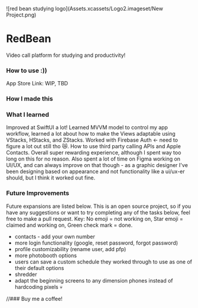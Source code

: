 ![red bean studying logo](Assets.xcassets/Logo2.imageset/New Project.png)
# RedBean
Video call platform for studying and productivity!

### How to use :))
App Store Link: WIP, TBD

### How I made this

### What I learned
Improved at SwiftUI a lot! Learned MVVM model to control my app workflow, learned a lot about how to make the Views adaptable using VStacks, HStacks, and ZStacks. Worked with Firebase Auth <- need to figure a lot out still tho 😿. How to use third party calling APIs and Apple Contacts. Overall super rewarding experience, although I spent way too long on this for no reason. Also spent a lot of time on Figma working on UI/UX, and can always improve on that though - as a graphic designer I've been designing based on appearance and not functionality like a ui/ux-er should, but I think it worked out fine.

### Future Improvements
Future expansions are listed below. This is an open source project, so if you have any suggestions or want to try completing any of the tasks below, feel free to make a pull request. Key: No emoji = not working on, Star emoji = claimed and working on, Green check mark = done.
- contacts - add your own number
- more login functionality (google, reset password, forgot password)
- profile customizability (rename user, add pfp)
- more photobooth options
- users can save a custom schedule they worked through to use as one of their default options
- shredder
- adapt the beginning screens to any dimension phones instead of hardcoding pixels :skull:

//### Buy me a coffee!

